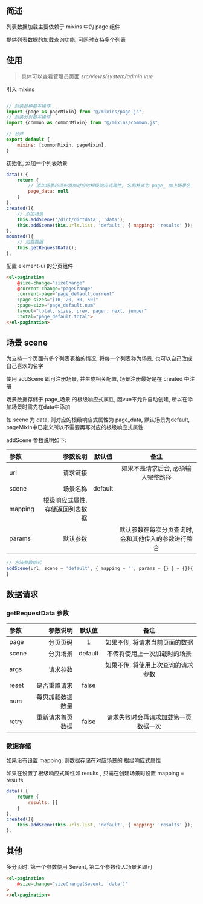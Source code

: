 ## 简述

列表数据加载主要依赖于 mixins 中的 page 组件

提供列表数据的加载查询功能, 可同时支持多个列表

## 使用

> 具体可以查看管理员页面 *src/views/system/admin.vue*

引入 mixins

```js

// 封装各种基本操作
import {page as pageMixin} from "@/mixins/page.js";
// 封装分页基本操作
import {common as commonMixin} from "@/mixins/common.js";

// 合并
export default {
	mixins: [commonMixin, pageMixin],
}
```

初始化, 添加一个列表场景

```js
data() {
	return {
		// 添加场景必须先添加对应的根级响应式属性, 名称格式为 page_ 加上场景名
		page_data: null
	}
},
created(){
	// 添加场景
	this.addScene('/dict/dictdata', 'data');
	this.addScene(this.urls.list, 'default', { mapping: 'results' });
},
mounted(){
	// 加载数据
	this.getRequestData();
},
```

配置 element-ui 的分页组件

```html
<el-pagination
	@size-change="sizeChange"
	@current-change="pageChange"
	:current-page="page_default.current"
	:page-sizes="[10, 20, 30, 50]"
	:page-size="page_default.num"
	layout="total, sizes, prev, pager, next, jumper"
	:total="page_default.total">
</el-pagination>
```

## 场景 scene

为支持一个页面有多个列表表格的情况, 将每一个列表称为场景, 也可以自己改成自己喜欢的名字

使用 addScene 即可注册场景, 并生成相关配置, 场景注册最好是在 created 中注册

场景数据存储于 page_场景 的根级响应式属性, 因vue不允许自动创建, 所以在添加场景时需先在data中添加

如 scene 为 data, 则对应的根级响应式属性为 page_data, 默认场景为default, pageMixin中已定义所以不需要再写对应的根级响应式属性

addScene 参数说明如下:

| 参数 | 参数说明 | 默认值 | 备注 |
| :----- | ----: | :----: | :----: |
| url 	  | 请求链接 | | 如果不是请求后台, 必须输入完整路径 |
| scene | 场景名称 | default |
| mapping  | 根级响应式属性, 存储返回列表数据 | | |
| params | 默认参数 |  | 默认参数在每次分页查询时, 会和其他传入的参数进行整合 |

```js
// 方法参数格式
addScene(url, scene = 'default', { mapping = '', params = {} } = {}){
}
```

## 数据请求

### getRequestData 参数

| 参数 | 参数说明 | 默认值 | 备注 |
| :----- | ----: | :----: | :----: |
| page 	  | 分页页码 | 1 | 如果不传, 将请求当前页面的数据 |
| scene | 分页场景 | default | 不传将使用上一次加载时的场景 |
| args  | 请求参数 | | 如果不传, 将使用上次查询的请求参数 |
| reset  | 是否重置请求 | false | |
| num  | 每页加载数据数量 | | |
| retry  | 重新请求首页数据 | false | 请求失败时会再请求加载第一页数据一次 |

### 数据存储

如果没有设置 mapping, 则数据存储在对应场景的 根级响应式属性

如果在设置了根级响应式属性如 results , 只需在创建场景时设置 mapping = results

```js
data() {
	return {
		results: []
	}
},
created(){
	this.addScene(this.urls.list, 'default', { mapping: 'results' });
},
```

## 其他 

多分页时, 第一个参数使用 $event, 第二个参数传入场景名即可

```html
<el-pagination
	@size-change="sizeChange($event, 'data')"
>
</el-pagination>
```